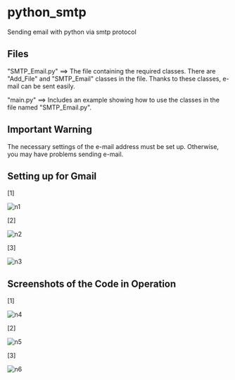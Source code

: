 # python_smtp
Sending email with python via smtp protocol



Files
------
"SMTP_Email.py"  ==>  The file containing the required classes. There are "Add_File" and "SMTP_Email" classes in the file. Thanks to these classes, e-mail can be sent easily.

"main.py"  ==>  Includes an example showing how to use the classes in the file named "SMTP_Email.py".



Important Warning
-----------------
The necessary settings of the e-mail address must be set up. Otherwise, you may have problems sending e-mail.



Setting up for Gmail
---------------------
[1]

![n1](https://user-images.githubusercontent.com/71177413/114061208-dd4d0880-989e-11eb-9ffc-05cc5eeddf4b.JPG)



[2]

![n2](https://user-images.githubusercontent.com/71177413/114061236-e211bc80-989e-11eb-90bf-e18144ebe0d3.JPG)



[3]

![n3](https://user-images.githubusercontent.com/71177413/114061263-e8a03400-989e-11eb-9f44-49aca7d957be.JPG)


Screenshots of the Code in Operation
--------------------------------------

[1]

![n4](https://user-images.githubusercontent.com/71177413/114061703-649a7c00-989f-11eb-83cc-8951f05609bf.JPG)


[2]

![n5](https://user-images.githubusercontent.com/71177413/114061734-6cf2b700-989f-11eb-8b28-6d0a42cf59fb.JPG)


[3]

![n6](https://user-images.githubusercontent.com/71177413/114061748-72e89800-989f-11eb-984e-f8a8b930ffff.JPG)


